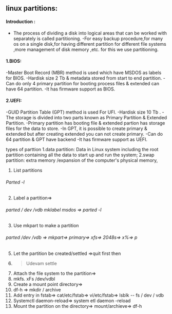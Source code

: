 ## linux partitions:
#### Introduction :
- The process of dividing a disk into logical areas that can be worked with separately is called partitioning.
-For easy backup procedure,for many os on a single disk,for having different partition for different file systems ,more management of disk memory ,etc.
 for this  we use partitioning.


#### 1.BIOS:
-Master Boot Record (MBR) method is used which have MSDOS as labels for BIOS.
-Hardisk size 2 Tb & metadata stored from start to end partition.
-Can do only 4 primary partition for booting process files & extended can have 64 partition.
-It has firmware support as BIOS.
#### 2.UEFI:
-GUID Partition Table (GPT) method is used For UFI.
-Hardisk size 10 Tb .
-The storage is divided into two parts known as Primary Partition & Extended Partition.
-Primary partition has booting file & extended partion has storage files for the data to store.
-In GPT, it is possible to create primary & extended but after creating extended you can not create primary.
-Can do 64 partition & GPT have backend
-It has firmware support as UEFI.

types of parttion
1.data partition: Data in Linux system including the root partition containing all the data to start up and run the system; 
2.swap partition: extra memory /expansion of the computer's physical memory, 


1. List partitions
###### Parted -l
2. Label a partition=>
###### parted / dev /vdb mklabel msdos => parted -l 
3. Use mkpart to make a partition
 ###### parted /dev /vdb => mkpart=> primary=> xfs=> 2048s=> x%=> p
5. Let the partition be created/settled =>quit first then
6. > Udevam settle
7. Attach the file system to the partition=> 
8. mkfs. xFs /dev/vdbl
9. Create a mount point directory=>
10.  df-h => mkdir / archive
11. Add entry in fstab=> cat/etc/fstab=> vi/etc/fstab=> lsblk -- fs / dev / vdb
12. Systemctl daemon-reload=> system etl daemon -reload 
13. Mount the partition on the directory=> mount/archieve=>  df-h
